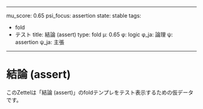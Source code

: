 <!--
@zettel_type: unknown
@description: 分類不能。手動で確認が必要。
-->

---
mu_score: 0.65
psi_focus: assertion
state: stable
tags:
- fold
- テスト
title: 結論 (assert)
type: fold
μ: 0.65
φ: logic
φ_ja: 論理
ψ: assertion
ψ_ja: 主張
---

# 結論 (assert)

このZettelは「結論 (assert)」のfoldテンプレをテスト表示するための仮データです。
